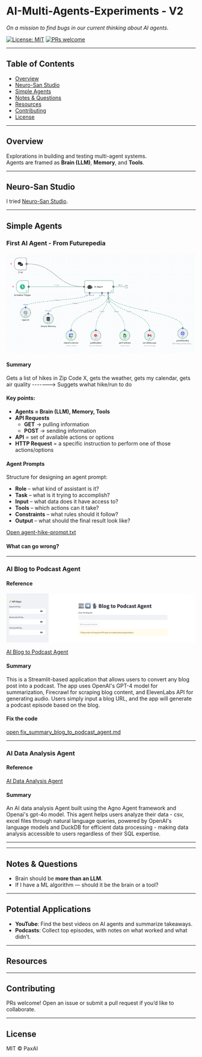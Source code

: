 # AI-Multi-Agents-Experiments - V2
_On a mission to find bugs in our current thinking about AI agents._

[![License: MIT](https://img.shields.io/badge/License-MIT-green.svg)](#license)
[![PRs welcome](https://img.shields.io/badge/PRs-welcome-brightgreen.svg)](#contributing)

---

## Table of Contents
- [Overview](#overview)
- [Neuro-San Studio](#neuro-san-studio)
- [Simple Agents](#simple-agents)
- [Notes & Questions](#notes--questions)
- [Resources](#resources)
- [Contributing](#contributing)
- [License](#license)

---

## Overview
Explorations in building and testing multi-agent systems.  
Agents are framed as **Brain (LLM)**, **Memory**, and **Tools**.  

---

## Neuro-San Studio

I tried [Neuro-San Studio](https://github.com/cognizant-ai-lab/neuro-san-studio?tab=readme-ov-file).  

<!--
I could run the examples, but I’m still working on implementing my own example for cap table updates.  
-->

---

## Simple Agents

### First AI Agent - From Futurepedia
<!--
[![Watch the video](https://img.youtube.com/vi/EH5jx5qPabU/hqdefault.jpg)](https://www.youtube.com/watch?v=EH5jx5qPabU)
-->


[![Demo Video](assets/Simple-first-AIAssistant-Hike.png)](https://www.youtube.com/watch?v=EH5jx5qPabU)

#### Summary
Gets a list of hikes in Zip Code X, gets the weather, gets my calendar, gets air quality -------> Suggets wwhat hike/run to do

#### Key points:  
- **Agents = Brain (LLM), Memory, Tools**  
- **API Requests**  
  - **GET** → pulling information  
  - **POST** → sending information  
- **API** = set of available actions or options  
- **HTTP Request** = a specific instruction to perform one of those actions/options  


#### Agent Prompts
Structure for designing an agent prompt:
- **Role** – what kind of assistant is it?  
- **Task** – what is it trying to accomplish?  
- **Input** – what data does it have access to?  
- **Tools** – which actions can it take?  
- **Constraints** – what rules should it follow?  
- **Output** – what should the final result look like? 

[Open agent-hike-prompt.txt](assets/agent-hike-prompt.txt)


<!--
<img src="assets/AgentPrompt.png" alt="Agent prompt template" width="540">
-->

#### What can go wrong?

---

### AI Blog to Podcast Agent

#### Reference

[![I Blog to Podcast Agent](assets/blog2podcast.png)](https://github.com/Shubhamsaboo/awesome-llm-apps/tree/main/starter_ai_agents/ai_blog_to_podcast_agent)


[AI Blog to Podcast Agent](https://github.com/Shubhamsaboo/awesome-llm-apps/tree/main/starter_ai_agents/ai_blog_to_podcast_agent)


#### Summary
This is a Streamlit-based application that allows users to convert any blog post into a podcast. The app uses OpenAI's GPT-4 model for summarization, Firecrawl for scraping blog content, and ElevenLabs API for generating audio. Users simply input a blog URL, and the app will generate a podcast episode based on the blog.

#### Fix the code

[open fix_summary_blog_to_podcast_agent.md](blog2podcast/fix_summary_blog_to_podcast_agent.md)

---

### AI Data Analysis Agent

#### Reference
[AI Data Analysis Agent](https://github.com/Shubhamsaboo/awesome-llm-apps/tree/main/starter_ai_agents/ai_data_analysis_agent)


#### Summary
An AI data analysis Agent built using the Agno Agent framework and Openai's gpt-4o model. This agent helps users analyze their data - csv, excel files through natural language queries, powered by OpenAI's language models and DuckDB for efficient data processing - making data analysis accessible to users regardless of their SQL expertise.



---
---

## Notes & Questions
- Brain should be **more than an LLM**.  
- If I have a ML algorithm — should it be the brain or a tool?  

---

## Potential Applications
- **YouTube**: Find the best videos on AI agents and summarize takeaways.  
- **Podcasts**: Collect top episodes, with notes on what worked and what didn’t.  

---

## Resources

---

## Contributing
PRs welcome! Open an issue or submit a pull request if you’d like to collaborate.  

---

## License
MIT © PaxAI
